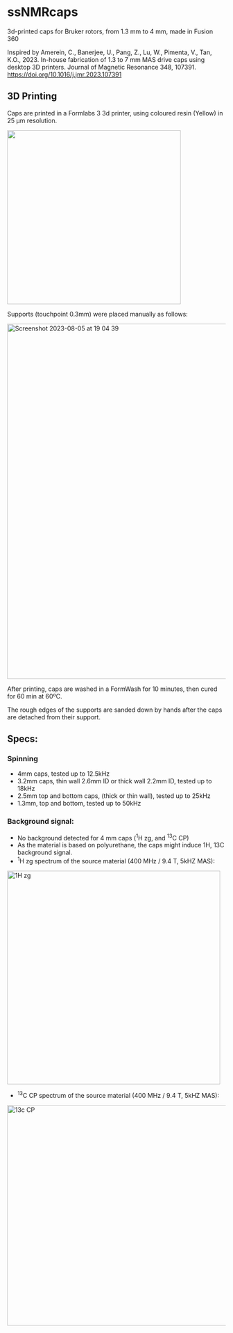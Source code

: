 # ssNMRcaps
3d-printed caps for Bruker rotors, from 1.3 mm to 4 mm, made in Fusion 360

Inspired by
Amerein, C., Banerjee, U., Pang, Z., Lu, W., Pimenta, V., Tan, K.O., 2023. In-house fabrication of 1.3 to 7 mm MAS drive caps using desktop 3D printers. Journal of Magnetic Resonance 348, 107391. https://doi.org/10.1016/j.jmr.2023.107391

## 3D Printing
Caps are printed in a Formlabs 3 3d printer, using coloured resin (Yellow) in 25 µm resolution.

<img width="400" src="https://github.com/ThomasKressNMR/ssNMRcaps/assets/141515678/8b0ee404-e262-4294-805a-e9ff17593791">

Supports (touchpoint 0.3mm) were placed manually as follows:
 
<img width="817" alt="Screenshot 2023-08-05 at 19 04 39" src="https://github.com/ThomasKressNMR/ssNMRcaps/assets/141515678/475c5260-14f0-4d54-a703-003ce9327b59">

After printing, caps are washed in a FormWash for 10 minutes, then cured for 60 min at 60ºC.

The rough edges of the supports are sanded down by hands after the caps are detached from their support.

## Specs:
### Spinning
-	4mm caps, tested up to 12.5kHz
-	3.2mm caps, thin wall 2.6mm ID or thick wall 2.2mm ID, tested up to 18kHz
-	2.5mm top and bottom caps, (thick or thin wall), tested up to 25kHz
-	1.3mm, top and bottom, tested up to 50kHz

### Background signal:
-	No background detected for 4 mm caps (<sup>1</sup>H zg, and <sup>13</sup>C CP)
-	As the material is based on polyurethane, the caps might induce 1H, 13C background signal.
-	<sup>1</sup>H zg spectrum of the source material (400 MHz / 9.4 T, 5kHZ MAS):
  <img width="491" alt="1H zg" src="https://github.com/ThomasKressNMR/ssNMRcaps/assets/141515678/61545de5-3d85-492e-9bfd-3e9884fd9952">

-	<sup>13</sup>C CP spectrum of the source material (400 MHz / 9.4 T, 5kHZ MAS):
<img width="507" alt="13c CP" src="https://github.com/ThomasKressNMR/ssNMRcaps/assets/141515678/aa306862-e144-4731-b074-f5139cff5e5f">


